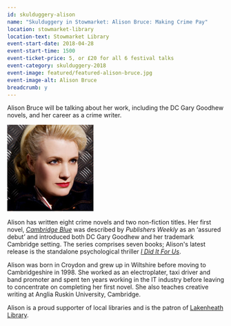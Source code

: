 ```yaml
---
id: skulduggery-alison
name: "Skulduggery in Stowmarket: Alison Bruce: Making Crime Pay"
location: stowmarket-library
location-text: Stowmarket Library
event-start-date: 2018-04-28
event-start-time: 1500
event-ticket-price: 5, or £20 for all 6 festival talks
event-category: skulduggery-2018
event-image: featured/featured-alison-bruce.jpg
event-image-alt: Alison Bruce
breadcrumb: y
---
```


Alison Bruce will be talking about her work, including the DC Gary Goodhew novels, and her career as a crime writer.

<img src="/images/featured/featured-alison-bruce.jpg" alt="Alison Bruce" class="custom-br-50 mw-40 {% include /c/img-float-right.html %}" />

Alison has written eight crime novels and two non-fiction titles. Her first novel, [<cite>Cambridge Blue</cite>](https://suffolk.spydus.co.uk/cgi-bin/spydus.exe/ENQ/OPAC/BIBENQ?BRN=591618) was described by <cite>Publishers Weekly</cite> as an ‘assured debut’ and introduced both DC Gary Goodhew and her trademark Cambridge setting. The series comprises seven books; Alison's latest release is the standalone psychological thriller [<cite>I Did It For Us</cite>](https://suffolk.spydus.co.uk/cgi-bin/spydus.exe/ENQ/OPAC/BIBENQ?BRN=2164582).

Alison was born in Croydon and grew up in Wiltshire before moving to Cambridgeshire in 1998. She worked as an electroplater, taxi driver and band promoter and spent ten years working in the IT industry before leaving to concentrate on completing her first novel. She also teaches creative writing at Anglia Ruskin University, Cambridge.

Alison is a proud supporter of local libraries and is the patron of [Lakenheath Library](/libraries/lakenheath-library/). 
